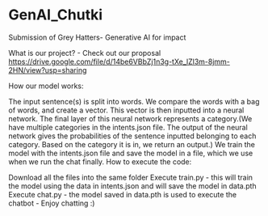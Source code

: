 # GenAI_Chutki
Submission of Grey Hatters- Generative AI for impact

What is our project? - Check out our proposal https://drive.google.com/file/d/14be6VBbZj1n3g-tXe_lZl3m-8jmm-2HN/view?usp=sharing

How our model works:

The input sentence(s) is split into words. We compare the words with a bag of words, and create a vector.
This vector is then inputted into a neural network.
The final layer of this neural network represents a category.(We have multiple categories in the intents.json file. The output of the neural network gives the probabilities of the sentence inputted belonging to each category. Based on the category it is in, we return an output.)
We train the model with the intents.json file and save the model in a file, which we use when we run the chat finally.
How to execute the code:

Download all the files into the same folder
Execute train.py - this will train the model using the data in intents.json and will save the model in data.pth
Execute chat.py - the model saved in data.pth is used to execute the chatbot - Enjoy chatting :)
